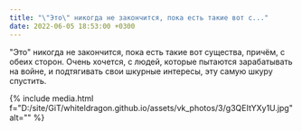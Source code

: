 ```yaml
---
title: "\"Это\" никогда не закончится, пока есть такие вот с..."
date: 2022-06-05 18:53:00 +0300
---
```


"Это" никогда не закончится, пока есть такие вот существа, причём, с обеих сторон.
Очень хочется, с людей, которые пытаются зарабатывать на войне, и подтягивать свои шкурные интересы, эту самую шкуру спустить.

{% include media.html f="D:/site/GiT/whiteldragon.github.io/assets/vk_photos/3/g3QEItYXy1U.jpg" alt="" %}
